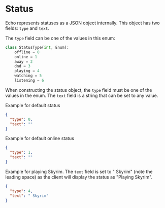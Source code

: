 # Status

Echo represents statuses as a JSON object internally. This object has two fields: `type` and `text`.

The `type` field can be one of the values in this enum:

```python
class StatusType(int, Enum):
    offline = 0
    online = 1
    away = 2
    dnd = 3
    playing = 4
    watching = 5
    listening = 6
```

When constructing the status object, the `type` field must be one of the values in the enum. The `text` field is a
string that can be set to any value.

Example for default status

```json
{
  "type": 0,
  "text": ""
}
```

Example for default online status

```json
{
  "type": 1,
  "text": ""
}
```

Example for playing Skyrim. The `text` field is set to " Skyrim" (note the leading space) as the client will display the
status as "Playing Skyrim".

```json
{
  "type": 4,
  "text": " Skyrim"
}
```
